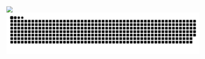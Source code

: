  <a href="https://github.com/anuraghazra/convoychat" >
  <img height=200 align="center" src="https://github-readme-stats.vercel.app/api/top-langs?username=tianmingwangluo&layout=compact&langs_count=8&card_width=320" />
</a>
<picture>
  <source media="(prefers-color-scheme: dark)" srcset="https://raw.githubusercontent.com/tianmingwangluo/tianmingwangluo/output/github-contribution-grid-snake-dark.svg">
  <source media="(prefers-color-scheme: light)" srcset="https://raw.githubusercontent.com/tianmingwangluo/tianmingwangluo/output/github-contribution-grid-snake.svg">
  <img alt="github contribution grid snake animation" src="https://raw.githubusercontent.com/tianmingwangluo/tianmingwangluo/output/github-contribution-grid-snake.svg">
</picture>
<!-- <a href="https://github.com/anuraghazra/github-readme-stats">
  <img height=200 align="center" src="https://github-readme-stats.vercel.app/api?username=tianmingwangluo" />
</a> -->
<!-- <p align="center"> 
  Total Visitors on My Profile<br>
  <img src="https://profile-counter.glitch.me/tianmingwangluo/count.svg?start=10000" />
</p>
 -->
